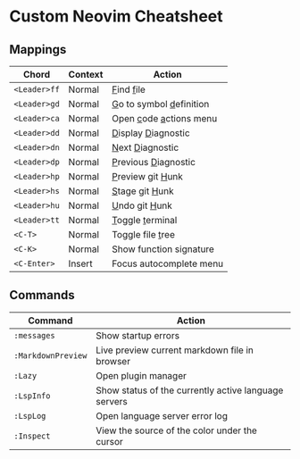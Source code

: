 # Custom Neovim Cheatsheet
## Mappings
| Chord | Context | Action |
| ----- | ----- | ----- |
| `<Leader>ff` | Normal | <u>F</u>ind <u>f</u>ile |
| `<Leader>gd` | Normal | <u>G</u>o to symbol <u>d</u>efinition |
| `<Leader>ca` | Normal | Open <u>c</u>ode <u>a</u>ctions menu |
| `<Leader>dd` | Normal | <u>D</u>isplay <u>D</u>iagnostic |
| `<Leader>dn` | Normal | <u>N</u>ext <u>D</u>iagnostic |
| `<Leader>dp` | Normal | <u>P</u>revious <u>D</u>iagnostic |
| `<Leader>hp` | Normal | <u>P</u>review git <u>H</u>unk |
| `<Leader>hs` | Normal | <u>S</u>tage git <u>H</u>unk |
| `<Leader>hu` | Normal | <u>U</u>ndo git <u>H</u>unk |
| `<Leader>tt` | Normal | <u>T</u>oggle <u>t</u>erminal |
| `<C-T>` | Normal | Toggle file <u>t</u>ree |
| `<C-K>` | Normal | Show function signature |
| `<C-Enter>` | Insert | Focus autocomplete menu |

## Commands
| Command | Action |
| ----- | ------ |
| `:messages` | Show startup errors |
| `:MarkdownPreview` | Live preview current markdown file in browser |
| `:Lazy` | Open plugin manager |
| `:LspInfo` | Show status of the currently active language servers |
| `:LspLog` | Open language server error log |
| `:Inspect` | View the source of the color under the cursor |
